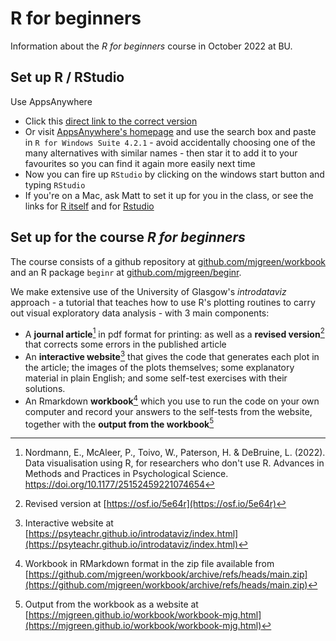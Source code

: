 # R for beginners

Information about the _R for beginners_ course in October 2022 at BU.

## Set up R / RStudio

Use AppsAnywhere

* Click this [direct link to the correct version](https://appsanywhere.bournemouth.ac.uk?id=2468&name=R%20for%20Windows%20Suite%204.2.1)
* Or visit [AppsAnywhere's homepage](https://appsanywhere.bournemouth.ac.uk) and use the search box and paste in `R for Windows Suite 4.2.1` - avoid accidentally choosing one of the many alternatives with similar names - then star it to add it to your favourites so you can find it again more easily next time
* Now you can fire up `RStudio` by clicking on the windows start button and typing `RStudio`
* If you're on a Mac, ask Matt to set it up for you in the class, or see the links for [R itself](https://cran.r-project.org/bin/macosx/) and for [Rstudio](https://www.rstudio.com/products/rstudio/download/#download)


## Set up for the course _R for beginners_

The course consists of a github repository at [github.com/mjgreen/workbook](https://github.com/mjgreen/workbook/) and an R package `beginr` at  [github.com/mjgreen/beginr](https://github.com/mjgreen/beginr).

We make extensive use of the University of Glasgow's _introdataviz_ approach - a tutorial that teaches how to use R's plotting routines to carry out visual exploratory data analysis - with 3 main components:

* A __journal article__[^1] in pdf format for printing: as well as a __revised version__[^2] that corrects some errors in the published article
* An __interactive website__[^3] that gives the code that generates each plot in the article; the images of the plots themselves; some explanatory material in plain English; and some self-test exercises with their solutions. 
* An Rmarkdown __workbook__[^4] which you use to run the code on your own computer and record your answers to the self-tests from the website, together with the __output from the workbook__[^5]


[^1]: Nordmann, E., McAleer, P., Toivo, W., Paterson, H. & DeBruine, L. (2022). Data visualisation using R, for researchers who don't use R. Advances in Methods and Practices in Psychological Science. https://doi.org/10.1177/25152459221074654
[^2]: Revised version at [https://osf.io/5e64r](https://osf.io/5e64r)
[^3]: Interactive website at [https://psyteachr.github.io/introdataviz/index.html](https://psyteachr.github.io/introdataviz/index.html)
[^4]: Workbook in RMarkdown format in the zip file available from [https://github.com/mjgreen/workbook/archive/refs/heads/main.zip](https://github.com/mjgreen/workbook/archive/refs/heads/main.zip) 
[^5]: Output from the workbook as a website at  [https://mjgreen.github.io/workbook/workbook-mjg.html](https://mjgreen.github.io/workbook/workbook-mjg.html)
